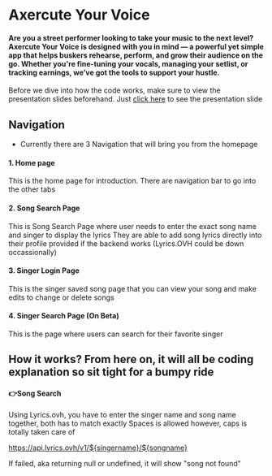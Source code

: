 # Axercute Your Voice
#### Are you a street performer looking to take your music to the next level? **Axercute Your Voice** is designed with you in mind — a powerful yet simple app that helps buskers rehearse, perform, and grow their audience on the go. Whether you're fine-tuning your vocals, managing your setlist, or tracking earnings, we’ve got the tools to support your hustle.

Before we dive into how the code works, make sure to view the presentation slides beforehand. Just [click here][link] to see the presentation slide

[link]:https://docs.google.com/presentation/d/12e53FcmHqKgRTRwG9EllZB6guX7C-W0Fr6ONzLlqi5s/edit?usp=sharing

## Navigation 
* Currently there are 3 Navigation that will bring you from the homepage
#### 1. Home page 
This is the home page for introduction. There are navigation bar to go into the other tabs

#### 2. Song Search Page
This is Song Search Page where user needs to enter the exact song name and singer to display the lyrics
They are able to add song lyrics directly into their profile provided if the backend works (Lyrics.OVH could be down occassionally)

#### 3. Singer Login Page
This is the singer saved song page that you can view your song and make edits to change or delete songs

#### 4. Singer Search Page (On Beta)
This is the page where users can search for their favorite singer

## How it works? From here on, it will all be coding explanation so sit tight for a bumpy ride

#### 👉Song Search
Using Lyrics.ovh, you have to enter the singer name and song name together, both has to match exactly
Spaces is allowed however, caps is totally taken care of

https://api.lyrics.ovh/v1/${singername}/${songname}

If failed, aka returning null or undefined, it will show "song not found"
